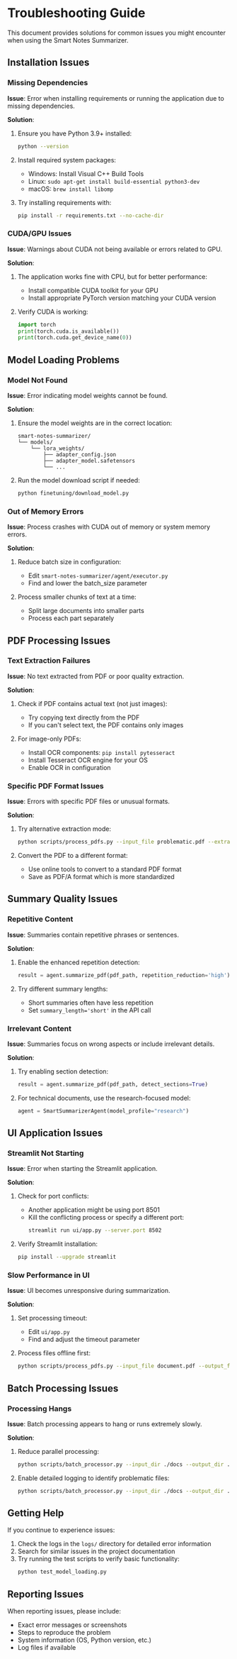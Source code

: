 # Troubleshooting Guide

This document provides solutions for common issues you might encounter when using the Smart Notes Summarizer.

## Installation Issues

### Missing Dependencies

**Issue**: Error when installing requirements or running the application due to missing dependencies.

**Solution**:
1. Ensure you have Python 3.9+ installed:
   ```bash
   python --version
   ```

2. Install required system packages:
   - Windows: Install Visual C++ Build Tools
   - Linux: `sudo apt-get install build-essential python3-dev`
   - macOS: `brew install libomp`

3. Try installing requirements with:
   ```bash
   pip install -r requirements.txt --no-cache-dir
   ```

### CUDA/GPU Issues

**Issue**: Warnings about CUDA not being available or errors related to GPU.

**Solution**:
1. The application works fine with CPU, but for better performance:
   - Install compatible CUDA toolkit for your GPU
   - Install appropriate PyTorch version matching your CUDA version

2. Verify CUDA is working:
   ```python
   import torch
   print(torch.cuda.is_available())
   print(torch.cuda.get_device_name(0))
   ```

## Model Loading Problems

### Model Not Found

**Issue**: Error indicating model weights cannot be found.

**Solution**:
1. Ensure the model weights are in the correct location:
   ```
   smart-notes-summarizer/
   └── models/
       └── lora_weights/
           ├── adapter_config.json
           ├── adapter_model.safetensors
           └── ...
   ```

2. Run the model download script if needed:
   ```bash
   python finetuning/download_model.py
   ```

### Out of Memory Errors

**Issue**: Process crashes with CUDA out of memory or system memory errors.

**Solution**:
1. Reduce batch size in configuration:
   - Edit `smart-notes-summarizer/agent/executor.py`
   - Find and lower the batch_size parameter

2. Process smaller chunks of text at a time:
   - Split large documents into smaller parts
   - Process each part separately

## PDF Processing Issues

### Text Extraction Failures

**Issue**: No text extracted from PDF or poor quality extraction.

**Solution**:
1. Check if PDF contains actual text (not just images):
   - Try copying text directly from the PDF
   - If you can't select text, the PDF contains only images

2. For image-only PDFs:
   - Install OCR components: `pip install pytesseract`
   - Install Tesseract OCR engine for your OS
   - Enable OCR in configuration

### Specific PDF Format Issues

**Issue**: Errors with specific PDF files or unusual formats.

**Solution**:
1. Try alternative extraction mode:
   ```bash
   python scripts/process_pdfs.py --input_file problematic.pdf --extraction_mode fallback
   ```

2. Convert the PDF to a different format:
   - Use online tools to convert to a standard PDF format
   - Save as PDF/A format which is more standardized

## Summary Quality Issues

### Repetitive Content

**Issue**: Summaries contain repetitive phrases or sentences.

**Solution**:
1. Enable the enhanced repetition detection:
   ```python
   result = agent.summarize_pdf(pdf_path, repetition_reduction='high')
   ```

2. Try different summary lengths:
   - Short summaries often have less repetition
   - Set `summary_length='short'` in the API call

### Irrelevant Content

**Issue**: Summaries focus on wrong aspects or include irrelevant details.

**Solution**:
1. Try enabling section detection:
   ```python
   result = agent.summarize_pdf(pdf_path, detect_sections=True)
   ```

2. For technical documents, use the research-focused model:
   ```python
   agent = SmartSummarizerAgent(model_profile="research")
   ```

## UI Application Issues

### Streamlit Not Starting

**Issue**: Error when starting the Streamlit application.

**Solution**:
1. Check for port conflicts:
   - Another application might be using port 8501
   - Kill the conflicting process or specify a different port:
     ```bash
     streamlit run ui/app.py --server.port 8502
     ```

2. Verify Streamlit installation:
   ```bash
   pip install --upgrade streamlit
   ```

### Slow Performance in UI

**Issue**: UI becomes unresponsive during summarization.

**Solution**:
1. Set processing timeout:
   - Edit `ui/app.py`
   - Find and adjust the timeout parameter

2. Process files offline first:
   ```bash
   python scripts/process_pdfs.py --input_file document.pdf --output_file summary.txt
   ```

## Batch Processing Issues

### Processing Hangs

**Issue**: Batch processing appears to hang or runs extremely slowly.

**Solution**:
1. Reduce parallel processing:
   ```bash
   python scripts/batch_processor.py --input_dir ./docs --output_dir ./out --parallel 1
   ```

2. Enable detailed logging to identify problematic files:
   ```bash
   python scripts/batch_processor.py --input_dir ./docs --output_dir ./out --log_file batch.log --log_level debug
   ```

## Getting Help

If you continue to experience issues:

1. Check the logs in the `logs/` directory for detailed error information
2. Search for similar issues in the project documentation
3. Try running the test scripts to verify basic functionality:
   ```bash
   python test_model_loading.py
   ```

## Reporting Issues

When reporting issues, please include:
- Exact error messages or screenshots
- Steps to reproduce the problem
- System information (OS, Python version, etc.)
- Log files if available